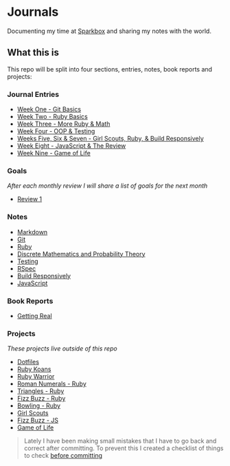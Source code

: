 # Journals

Documenting my time at [Sparkbox](http://seesparkbox.com) and sharing my notes with the world.

## What this is

This repo will be split into four sections, entries, notes, book reports and projects:

### Journal Entries

* [Week One - Git Basics](/entries/week-one.md)
* [Week Two - Ruby Basics](/entries/week-two.md)
* [Week Three - More Ruby & Math](/entries/week-three.md)
* [Week Four - OOP & Testing](/entries/week-four.md)
* [Weeks Five, Six & Seven - Girl Scouts, Ruby, & Build Responsively](/entries/weeks-five-six-seven.md)
* [Week Eight - JavaScript & The Review](/entries/week-eight.md)
* [Week Nine - Game of Life](entries/week-nine.md)

### Goals

*After each monthly review I will share a list of goals for the next month*

* [Review 1](goals/review-1.md)

### Notes

* [Markdown](/notes/markdown.md)
* [Git](/notes/git.md)
* [Ruby](/notes/ruby/README.md)
* [Discrete Mathematics and Probability Theory](/notes/maths.md)
* [Testing](/notes/testing.md)
* [RSpec](/notes/rspec/README.md)
* [Build Responsively](/notes/build-responsively.md)
* [JavaScript](/notes/javascript/README.md)

### Book Reports

* [Getting Real](book-reports/getting-real.md)

### Projects

*These projects live outside of this repo*

* [Dotfiles](https://github.com/kaseybon/dotfiles)
* [Ruby Koans](https://github.com/kaseybon/koans)
* [Ruby Warrior](https://github.com/kaseybon/ruby-warrior)
* [Roman Numerals - Ruby](https://github.com/kaseybon/katas/tree/master/ruby/roman-numerals)
* [Triangles - Ruby](https://github.com/kaseybon/katas/tree/master/ruby/triangles)
* [Fizz Buzz - Ruby](https://github.com/kaseybon/katas/tree/master/ruby/fizz-buzz)
* [Bowling - Ruby](https://github.com/kaseybon/katas/tree/master/ruby/bowling)
* [Girl Scouts](https://github.com/sparkbox/gswo-workshop)
* [Fizz Buzz - JS](https://github.com/kaseybon/katas/tree/master/javascript/fizz-buzz)
* [Game of Life](https://github.com/kaseybon/game-of-life)

> Lately I have been making small mistakes that I have to go back and correct after committing. To prevent this I created a checklist of things to check [before committing](before-committing.md)